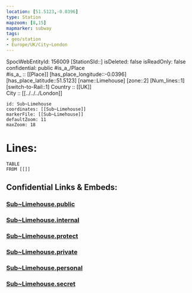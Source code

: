 ```yaml
---
location: [51.5123,-0.0396] 
type: Station 
mapzoom: [8,15] 
mapmarker: subway 
tags:
- geo/station
- Europe/UK/City~London
---
```

SpocWebEntityId: 156009
[StationSId::] 
isDeleted: false
isReadOnly: false
confidential: public
#is_a_/Place  
#is_a_ :: [[Place]] 
[has_place_longitude::-0.0396] 
[has_place_latitude::51.5123] 
[name::Limehouse] 
[zone::2] 
[Num_lines::1] 
[switch-to-Rail::1] 
Country :: [[UK]]  
City :: [[../../../London]]  


```leaflet
id: Sub~Limehouse
coordinates: [[Sub~Limehouse]] 
markerFile: [[Sub~Limehouse]] 
defaultZoom: 11 
maxZoom: 18
```


# Lines: 
```dataview
TABLE 
FROM [[]] 
```


## Confidential Links & Embeds: 

### [Sub~Limehouse.public](/_public/\Earth\Continent\Europe\Europe~North\UK\England\Regions~England\London,Greater\cities~GreaterLondon\Underground\StationSub~Limehouse.public.md) 

### [Sub~Limehouse.internal](/_internal/\Earth\Continent\Europe\Europe~North\UK\England\Regions~England\London,Greater\cities~GreaterLondon\Underground\StationSub~Limehouse.internal.md) 

### [Sub~Limehouse.protect](/_protect/\Earth\Continent\Europe\Europe~North\UK\England\Regions~England\London,Greater\cities~GreaterLondon\Underground\StationSub~Limehouse.protect.md) 

### [Sub~Limehouse.private](/_private/\Earth\Continent\Europe\Europe~North\UK\England\Regions~England\London,Greater\cities~GreaterLondon\Underground\StationSub~Limehouse.private.md) 

### [Sub~Limehouse.personal](/_personal/\Earth\Continent\Europe\Europe~North\UK\England\Regions~England\London,Greater\cities~GreaterLondon\Underground\StationSub~Limehouse.personal.md) 

### [Sub~Limehouse.secret](/_secret/\Earth\Continent\Europe\Europe~North\UK\England\Regions~England\London,Greater\cities~GreaterLondon\Underground\StationSub~Limehouse.secret.md)

